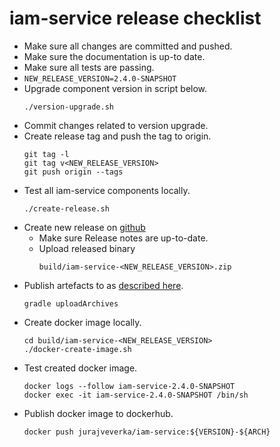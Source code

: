 # iam-service release checklist

* Make sure all changes are committed and pushed.
* Make sure the documentation is up-to date.
* Make sure all tests are passing.
* ``NEW_RELEASE_VERSION=2.4.0-SNAPSHOT``
* Upgrade component version in script below.
  ```
  ./version-upgrade.sh
  ```
* Commit changes related to version upgrade.
* Create release tag and push the tag to origin.
  ```
  git tag -l 
  git tag v<NEW_RELEASE_VERSION>
  git push origin --tags
  ```
* Test all iam-service components locally.
  ```
  ./create-release.sh
  ```
* Create new release on [github](https://github.com/jveverka/iam-service/releases)  
  * Make sure Release notes are up-to-date.
  * Upload released binary 
    ```
    build/iam-service-<NEW_RELEASE_VERSION>.zip
    ```
* Publish artefacts to as [described here](https://central.sonatype.org/pages/gradle.html).
  ```
  gradle uploadArchives
  ```
* Create docker image locally.
  ```
  cd build/iam-service-<NEW_RELEASE_VERSION>
  ./docker-create-image.sh 
  ```
* Test created docker image.
  ```
  docker logs --follow iam-service-2.4.0-SNAPSHOT 
  docker exec -it iam-service-2.4.0-SNAPSHOT /bin/sh
  ```
* Publish docker image to dockerhub.
  ```
  docker push jurajveverka/iam-service:${VERSION}-${ARCH}
  ```
  